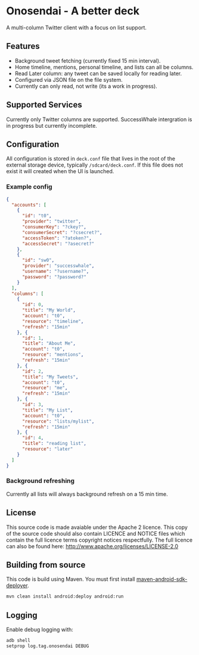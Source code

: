 Onosendai - A better deck
=========================

A multi-column Twitter client with a focus on list support.

Features
--------

* Background tweet fetching (currently fixed 15 min interval).
* Home timeline, mentions, personal timeline, and lists can all be columns.
* Read Later column: any tweet can be saved locally for reading later.
* Configured via JSON file on the file system.
* Currently can only read, not write (its a work in progress).

Supported Services
------------------

Currently only Twitter columns are supported.
SuccessWhale intergration is in progress but currently incomplete.

Configuration
-------------

All configuration is stored in `deck.conf` file that lives in the root
of the external storage device, typically `/sdcard/deck.conf`.
If this file does not exist it will created when the UI is launched.

### Example config

```JSON
{
  "accounts": [
    {
      "id": "t0",
      "provider": "twitter",
      "consumerKey": "?ckey?",
      "consumerSecret": "?csecret?",
      "accessToken": "?atoken?",
      "accessSecret": "?asecret?"
    },
    {
      "id": "sw0",
      "provider": "successwhale",
      "username": "?username?",
      "password": "?password?"
    }
  ],
  "columns": [
    {
      "id": 0,
      "title": "My World",
      "account": "t0",
      "resource": "timeline",
      "refresh": "15min"
    }, {
      "id": 1,
      "title": "About Me",
      "account": "t0",
      "resource": "mentions",
      "refresh": "15min"
    }, {
      "id": 2,
      "title": "My Tweets",
      "account": "t0",
      "resource": "me",
      "refresh": "15min"
    }, {
      "id": 3,
      "title": "My List",
      "account": "t0",
      "resource": "lists/mylist",
      "refresh": "15min"
    }, {
      "id": 4,
      "title": "reading list",
      "resource": "later"
    }
  ]
}
```

### Background refreshing

Currently all lists will always background refresh on a 15 min time.

License
-------
This source code is made avaiable under the Apache 2 licence.
This copy of the source code should also contain LICENCE and NOTICE files which contain the full licence terms copyright notices respectfully.
The full licence can also be found here: http://www.apache.org/licenses/LICENSE-2.0

Building from source
--------------------

This code is build using Maven.
You must first install [maven-android-sdk-deployer](https://github.com/mosabua/maven-android-sdk-deployer).

```sh
mvn clean install android:deploy android:run
```

Logging
-------

Enable debug logging with:
```sh
adb shell
setprop log.tag.onosendai DEBUG
```

